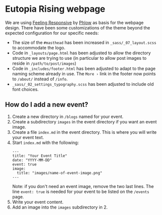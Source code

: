 # Eutopia Rising webpage

We are using [Feeling Responsive][1] by [Phlow][2] as basis for the
webpage design. There have been some customizations of the theme
beyond the expected configuration for our specific needs:

* The size of the `#masthead` has been increased in
  `_sass/_07_layout.scss` to accommodate the logo.
* Code in `_layouts/page.html` has been adjusted to allow the
  directory structure we are trying to use (in particular to allow
  post images to reside in `/path/to/post/images`)
* Code in `_includes/footer.html` has been adjusted to adapt to the
  page naming scheme already in use. The `More ›` link in the footer
  now points to `/about/` instead of `/info`.
* `_sass/_02_settings_typography.scss` has been adjusted to include
  old font choices.


## How do I add a new event?

1. Create a new directory in `/blogs` named for your event.
2. Create a subdirectory `images` in the event directory if you want
   an event image.
3. Create a file `index.md` in the event directory. This is where you
   will write your event text.
4. Start `index.md` with the following:
   ```
   ---
   title: "Your Event Title"
   date: "YYYY-MM-DD"
   event: true
   image:
     title: "images/name-of-event-image.png"
   --- 

   ``` 
   Note: if you don't need an event image, remove the two last
   lines. The line `event: true` is needed for your event to be listed
   on the `/events` page.
5. Write your event content.
6. Add an image into the `images` subdirectory in 2.







 [1]: https://github.com/Phlow/feeling-responsive/
 [2]: https://github.com/Phlow/
